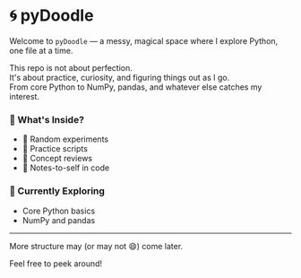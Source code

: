 # 🌀 pyDoodle

Welcome to `pyDoodle` — a messy, magical space where I explore Python, one file at a time.

This repo is not about perfection.  
It's about practice, curiosity, and figuring things out as I go.  
From core Python to NumPy, pandas, and whatever else catches my interest.

### 🧪 What's Inside?
- 🔸 Random experiments
- 🔸 Practice scripts
- 🔸 Concept reviews
- 🔸 Notes-to-self in code

### 📅 Currently Exploring
- Core Python basics
- NumPy and pandas

---

More structure may (or may not 😄) come later.

Feel free to peek around!
